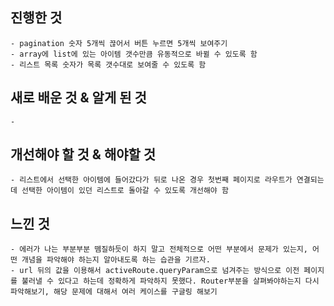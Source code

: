 ## 진행한 것
    - pagination 숫자 5개씩 끊어서 버튼 누르면 5개씩 보여주기
    - array에 list에 있는 아이템 갯수만큼 유동적으로 바뀔 수 있도록 함
    - 리스트 목록 숫자가 목록 갯수대로 보여줄 수 있도록 함


## 새로 배운 것 & 알게 된 것
    - 

## 개선해야 할 것 & 해야할 것
    - 리스트에서 선택한 아이템에 들어갔다가 뒤로 나온 경우 첫번째 페이지로 라우트가 연결되는데 선택한 아이템이 있던 리스트로 돌아갈 수 있도록 개선해야 함


## 느낀 것
    - 에러가 나는 부분부분 뗌질하듯이 하지 말고 전체적으로 어떤 부분에서 문제가 있는지, 어떤 개념을 파악해야 하는지 알아내도록 하는 습관을 기르자.
    - url 뒤의 값을 이용해서 activeRoute.queryParam으로 넘겨주는 방식으로 이전 페이지를 불러낼 수 있다고 하는데 정확하게 파악하지 못했다. Router부분을 살펴봐야하는지 다시 파악해보기, 해당 문제에 대해서 여러 케이스를 구글링 해보기